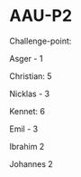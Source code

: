 # AAU-P2

Challenge-point:

Asger - 1

Christian: 5

Nicklas - 3

Kennet: 6

Emil - 3

Ibrahim  2

Johannes 2

